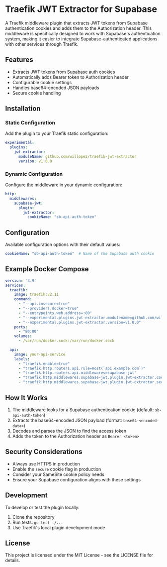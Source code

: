 # Traefik JWT Extractor for Supabase

A Traefik middleware plugin that extracts JWT tokens from Supabase authentication cookies and adds them to the Authorization header. This middleware is specifically designed to work with Supabase's authentication system, making it easier to integrate Supabase-authenticated applications with other services through Traefik.

## Features

- Extracts JWT tokens from Supabase auth cookies
- Automatically adds Bearer token to Authorization header
- Configurable cookie settings
- Handles base64-encoded JSON payloads
- Secure cookie handling

## Installation

### Static Configuration

Add the plugin to your Traefik static configuration:

```yaml
experimental:
  plugins:
    jwt-extractor:
      moduleName: github.com/willopez/traefik-jwt-extractor
      version: v1.0.0
```

### Dynamic Configuration

Configure the middleware in your dynamic configuration:

```yaml
http:
  middlewares:
    supabase-jwt:
      plugin:
        jwt-extractor:
          cookieName: "sb-api-auth-token"
```

## Configuration

Available configuration options with their default values:

```yaml
cookieName: "sb-api-auth-token"  # Name of the Supabase auth cookie
```

## Example Docker Compose

```yaml
version: '3.9'
services:
  traefik:
    image: traefik:v2.11
    command:
      - "--api.insecure=true"
      - "--providers.docker=true"
      - "--entrypoints.web.address=:80"
      - "--experimental.plugins.jwt-extractor.modulename=github.com/willopez/traefik-jwt-extractor"
      - "--experimental.plugins.jwt-extractor.version=v1.0.0"
    ports:
      - "80:80"
    volumes:
      - /var/run/docker.sock:/var/run/docker.sock

  api:
    image: your-api-service
    labels:
      - "traefik.enable=true"
      - "traefik.http.routers.api.rule=Host(`api.example.com`)"
      - "traefik.http.routers.api.middlewares=supabase-jwt"
      - "traefik.http.middlewares.supabase-jwt.plugin.jwt-extractor.cookieName=sb-api-auth-token"
      - "traefik.http.middlewares.supabase-jwt.plugin.jwt-extractor.secure=true"
```

## How It Works

1. The middleware looks for a Supabase authentication cookie (default: `sb-api-auth-token`)
2. Extracts the base64-encoded JSON payload (format: `base64-<encoded-data>`)
3. Decodes and parses the JSON to find the access token
4. Adds the token to the Authorization header as `Bearer <token>`

## Security Considerations

- Always use HTTPS in production
- Enable the `secure` cookie flag in production
- Consider your SameSite cookie policy needs
- Ensure your Supabase configuration aligns with these settings

## Development

To develop or test the plugin locally:

1. Clone the repository
2. Run tests: `go test ./...`
3. Use Traefik's local plugin development mode

## License

This project is licensed under the MIT License - see the LICENSE file for details.
